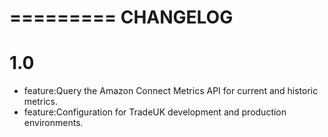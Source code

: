 =========
CHANGELOG
=========

1.0
=====

* feature:Query the Amazon Connect Metrics API for current and historic metrics.
* feature:Configuration for TradeUK development and production environments.
